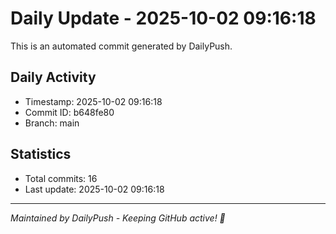 # Daily Update - 2025-10-02 09:16:18

This is an automated commit generated by DailyPush.

## Daily Activity
- Timestamp: 2025-10-02 09:16:18
- Commit ID: b648fe80
- Branch: main

## Statistics
- Total commits: 16
- Last update: 2025-10-02 09:16:18

---
*Maintained by DailyPush - Keeping GitHub active! 🚀*
